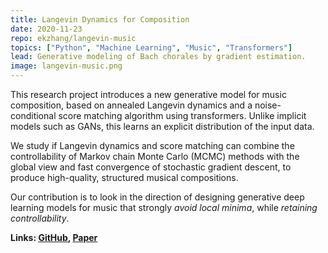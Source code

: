 ```yaml
---
title: Langevin Dynamics for Composition
date: 2020-11-23
repo: ekzhang/langevin-music
topics: ["Python", "Machine Learning", "Music", "Transformers"]
lead: Generative modeling of Bach chorales by gradient estimation.
image: langevin-music.png
---
```


This research project introduces a new generative model for music composition,
based on annealed Langevin dynamics and a noise-conditional score matching
algorithm using transformers. Unlike implicit models such as GANs, this learns
an explicit distribution of the input data.

We study if Langevin dynamics and score matching can combine the controllability
of Markov chain Monte Carlo (MCMC) methods with the global view and fast
convergence of stochastic gradient descent, to produce high-quality, structured
musical compositions.

Our contribution is to look in the direction of designing generative deep
learning models for music that strongly _avoid local minima_, while _retaining
controllability_.

**Links: [GitHub](https://github.com/ekzhang/langevin-music),
[Paper](https://www.ekzhang.com/assets/pdf/Generative_Music_Modeling.pdf)**
